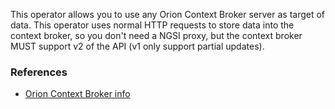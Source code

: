 This operator allows you to use any Orion Context Broker server as target of
data. This operator uses normal HTTP requests to store data into the context
broker, so you don't need a NGSI proxy, but the context broker MUST support v2
of the API (v1 only support partial updates).

### References

* [Orion Context Broker info](http://catalogue.fiware.org/enablers/publishsubscribe-context-broker-orion-context-broker)
